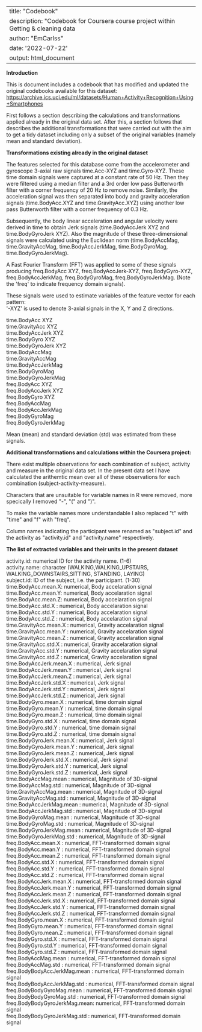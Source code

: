 
|                                                                                   |
|------------------------------------------------------------------------|
| title: "Codebook"                                                                 |
| description: "Codebook for Coursera course project within Getting & cleaning data |
| author: "EmCarlss"                                                                |
| date: '2022-07-22'                                                                |
| output: html_document                                                             |

**Introduction**

This is document includes a codebook that has modified and updated the original codebooks available for this dataset: <https://archive.ics.uci.edu/ml/datasets/Human+Activity+Recognition+Using+Smartphones>

First follows a section describing the calculations and transformations applied already in the original data set.
After this, a section follows that describes the additional transformations that were carried out with the aim to get a tidy dataset including only a subset of the original variables (namely mean and standard deviation).

**Transformations existing already in the original dataset**

The features selected for this database come from the accelerometer and gyroscope 3-axial raw signals time.Acc-XYZ and time.Gyro-XYZ.
These time domain signals were captured at a constant rate of 50 Hz.
Then they were filtered using a median filter and a 3rd order low pass Butterworth filter with a corner frequency of 20 Hz to remove noise.
Similarly, the acceleration signal was then separated into body and gravity acceleration signals (time.BodyAcc.XYZ and time.GravityAcc.XYZ) using another low pass Butterworth filter with a corner frequency of 0.3 Hz.

Subsequently, the body linear acceleration and angular velocity were derived in time to obtain Jerk signals (time.BodyAccJerk XYZ and time.BodyGyroJerk XYZ).
Also the magnitude of these three-dimensional signals were calculated using the Euclidean norm (time.BodyAccMag, time.GravityAccMag, time.BodyAccJerkMag, time.BodyGyroMag, time.BodyGyroJerkMag).

A Fast Fourier Transform (FFT) was applied to some of these signals producing freq.BodyAcc XYZ, freq.BodyAccJerk-XYZ, freq.BodyGyro-XYZ, freq.BodyAccJerkMag, freq.BodyGyroMag, freq.BodyGyroJerkMag.
(Note the 'freq' to indicate frequency domain signals).

These signals were used to estimate variables of the feature vector for each pattern:\
'-XYZ' is used to denote 3-axial signals in the X, Y and Z directions.

time.BodyAcc XYZ\
time.GravityAcc XYZ\
time.BodyAccJerk XYZ\
time.BodyGyro XYZ\
time.BodyGyroJerk XYZ\
time.BodyAccMag\
time.GravityAccMag\
time.BodyAccJerkMag\
time.BodyGyroMag\
time.BodyGyroJerkMag\
freq.BodyAcc XYZ\
freq.BodyAccJerk XYZ\
freq.BodyGyro XYZ\
freq.BodyAccMag\
freq.BodyAccJerkMag\
freq.BodyGyroMag\
freq.BodyGyroJerkMag

Mean (mean) and standard deviation (std) was estimated from these signals.

**Additional transformations and calculations within the Coursera project:**

There exist multiple observations for each combination of subject, activity and measure in the original data set.
In the present data set I have calculated the arithemtic mean over all of these observations for each combination (subject-activity-measure).

Characters that are unsuitable for variable names in R were removed, more specically I removed "-", "(" and ")".

To make the variable names more understandable I also replaced "t" with "time" and "f" with "freq".

Column names indicating the participant were renamed as "subject.id" and the activity as "activity.id" and "activity.name" respectively.

**The list of extracted variables and their units in the present dataset**

activity.id: numerical ID for the activity name.
(1-6)\
activity.name: character (WALKING,WALKING_UPSTAIRS, WALKING_DOWNSTAIRS,SITTING, STANDING, LAYING)\
subject.id: ID of the subject, i.e. the participant.
(1-30)\
time.BodyAcc.mean.X: numerical, Body accelaration signal\
time.BodyAcc.mean.Y: numerical, Body accelaration signal\
time.BodyAcc.mean.Z: numerical, Body accelaration signal\
time.BodyAcc.std.X : numerical, Body accelaration signal\
time.BodyAcc.std.Y : numerical, Body accelaration signal\
time.BodyAcc.std.Z : numerical, Body accelaration signal\
time.GravityAcc.mean.X : numerical, Gravity accelaration signal\
time.GravityAcc.mean.Y : numerical, Gravity accelaration signal\
time.GravityAcc.mean.Z : numerical, Gravity accelaration signal\
time.GravityAcc.std.X : numerical, Gravity accelaration signal\
time.GravityAcc.std.Y : numerical, Gravity accelaration signal\
time.GravityAcc.std.Z : numerical, Gravity accelaration signal\
time.BodyAccJerk.mean.X : numerical, Jerk signal\
time.BodyAccJerk.mean.Y : numerical, Jerk signal\
time.BodyAccJerk.mean.Z : numerical, Jerk signal\
time.BodyAccJerk.std.X : numerical, Jerk signal\
time.BodyAccJerk.std.Y : numerical, Jerk signal\
time.BodyAccJerk.std.Z : numerical, Jerk signal\
time.BodyGyro.mean.X : numerical, time domain signal\
time.BodyGyro.mean.Y : numerical, time domain signal\
time.BodyGyro.mean.Z : numerical, time domain signal\
time.BodyGyro.std.X : numerical, time domain signal\
time.BodyGyro.std.Y : numerical, time domain signal\
time.BodyGyro.std.Z : numerical, time domain signal\
time.BodyGyroJerk.mean.X : numerical, Jerk signal\
time.BodyGyroJerk.mean.Y : numerical, Jerk signal\
time.BodyGyroJerk.mean.Z : numerical, Jerk signal\
time.BodyGyroJerk.std.X : numerical, Jerk signal\
time.BodyGyroJerk.std.Y : numerical, Jerk signal\
time.BodyGyroJerk.std.Z : numerical, Jerk signal\
time.BodyAccMag.mean : numerical, Magnitude of 3D-signal\
time.BodyAccMag.std : numerical, Magnitude of 3D-signal\
time.GravityAccMag.mean : numerical, Magnitude of 3D-signal\
time.GravityAccMag.std : numerical, Magnitude of 3D-signal\
time.BodyAccJerkMag.mean : numerical, Magnitude of 3D-signal\
time.BodyAccJerkMag.std : numerical, Magnitude of 3D-signal\
time.BodyGyroMag.mean : numerical, Magnitude of 3D-signal\
time.BodyGyroMag.std : numerical, Magnitude of 3D-signal\
time.BodyGyroJerkMag.mean : numerical, Magnitude of 3D-signal\
time.BodyGyroJerkMag.std : numerical, Magnitude of 3D-signal\
freq.BodyAcc.mean.X : numerical, FFT-transformed domain signal\
freq.BodyAcc.mean.Y : numerical, FFT-transformed domain signal\
freq.BodyAcc.mean.Z : numerical, FFT-transformed domain signal\
freq.BodyAcc.std.X : numerical, FFT-transformed domain signal\
freq.BodyAcc.std.Y : numerical, FFT-transformed domain signal\
freq.BodyAcc.std.Z : numerical, FFT-transformed domain signal\
freq.BodyAccJerk.mean.X : numerical, FFT-transformed domain signal\
freq.BodyAccJerk.mean.Y : numerical, FFT-transformed domain signal\
freq.BodyAccJerk.mean.Z : numerical, FFT-transformed domain signal\
freq.BodyAccJerk.std.X : numerical, FFT-transformed domain signal\
freq.BodyAccJerk.std.Y : numerical, FFT-transformed domain signal\
freq.BodyAccJerk.std.Z : numerical, FFT-transformed domain signal\
freq.BodyGyro.mean.X : numerical, FFT-transformed domain signal\
freq.BodyGyro.mean.Y : numerical, FFT-transformed domain signal\
freq.BodyGyro.mean.Z : numerical, FFT-transformed domain signal\
freq.BodyGyro.std.X : numerical, FFT-transformed domain signal\
freq.BodyGyro.std.Y : numerical, FFT-transformed domain signal\
freq.BodyGyro.std.Z : numerical, FFT-transformed domain signal\
freq.BodyAccMag.mean : numerical, FFT-transformed domain signal\
freq.BodyAccMag.std : numerical, FFT-transformed domain signal\
freq.BodyBodyAccJerkMag.mean : numerical, FFT-transformed domain signal\
freq.BodyBodyAccJerkMag.std : numerical, FFT-transformed domain signal\
freq.BodyBodyGyroMag.mean : numerical, FFT-transformed domain signal\
freq.BodyBodyGyroMag.std : numerical, FFT-transformed domain signal\
freq.BodyBodyGyroJerkMag.mean: numerical, FFT-transformed domain signal\
freq.BodyBodyGyroJerkMag.std : numerical, FFT-transformed domain signal
